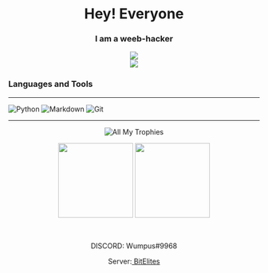 <h1 align="center">Hey! Everyone</h1>
<h3 align="center">
I am a weeb-hacker
</h3>

<p align="center">
<img src="https://i.pinimg.com/originals/a1/9d/14/a19d149acd516549f0a2ac035b88cd35.gif">
<br>
<img src="https://img.shields.io/github/followers/hackerW1?style=social">
</p>

### Languages and Tools
---
![Python](http://img.shields.io/badge/-Python-3776AB?style=flat&logo=python&logoColor=ffffff)
![Markdown](https://img.shields.io/badge/-Markdown-000000?style=flat&logo=markdown)
![Git](https://img.shields.io/badge/-Git-%23F05032?style=flat&logo=git&logoColor=%23ffffff)

---

<p align="center">
  <img src="https://github-profile-trophy.vercel.app/?username=hackerW1&theme=onedark&margin-w=15&margin-h=15&column=7" alt="All My Trophies" />
</p>

<p align="center">
  <img src="https://github-readme-stats.vercel.app/api?username=hackerW1&layout=compact&hide_border=true&t&card_width=150&theme=onedark" height="150rem"/>
  <img src="https://github-readme-stats.vercel.app/api/top-langs/?username=hackerW1&layout=compact&hide_border=true&t&card_width=250&theme=onedark" height="150rem" />
</p>

<br />

<p align="center"> DISCORD: Wumpus#9968</p>
<p align="center"> Server:<a href="https://discord.gg/x24THvNKXT"> BitElites</a> </p>
